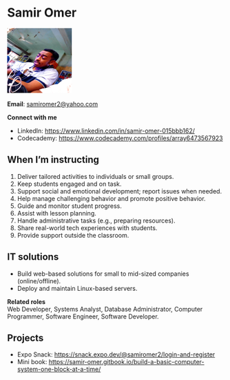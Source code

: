 # Samir Omer

<img src="images/20190711_012102.jpg" alt="Profile photo" title="Profile photo" style="display:inline-block;margin:0 auto;width:150px;height:150px" />

**Email**: samiromer2@yahoo.com

**Connect with me**  
- LinkedIn: https://www.linkedin.com/in/samir-omer-015bbb162/  
- Codecademy: https://www.codecademy.com/profiles/array6473567923

## When I’m instructing
1. Deliver tailored activities to individuals or small groups.  
2. Keep students engaged and on task.  
3. Support social and emotional development; report issues when needed.  
4. Help manage challenging behavior and promote positive behavior.  
5. Guide and monitor student progress.  
6. Assist with lesson planning.  
7. Handle administrative tasks (e.g., preparing resources).  
8. Share real-world tech experiences with students.  
9. Provide support outside the classroom.

## IT solutions
- Build web-based solutions for small to mid-sized companies (online/offline).
- Deploy and maintain Linux-based servers.

**Related roles**  
Web Developer, Systems Analyst, Database Administrator, Computer Programmer, Software Engineer, Software Developer.

## Projects
- Expo Snack: https://snack.expo.dev/@samiromer2/login-and-register  
- Mini book: https://samir-omer.gitbook.io/build-a-basic-computer-system-one-block-at-a-time/
